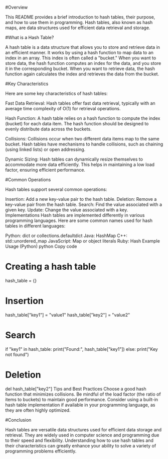 #Overview

This README provides a brief introduction to hash tables, their purpose, and how to use them in programming. Hash tables, also known as hash maps, are data structures used for efficient data retrieval and storage.

#What is a Hash Table?

A hash table is a data structure that allows you to store and retrieve data in an efficient manner. It works by using a hash function to map data to an index in an array. This index is often called a "bucket." When you want to store data, the hash function computes an index for the data, and you store it in the corresponding bucket. When you want to retrieve data, the hash function again calculates the index and retrieves the data from the bucket.

#Key Characteristics

Here are some key characteristics of hash tables:

Fast Data Retrieval: Hash tables offer fast data retrieval, typically with an average time complexity of O(1) for retrieval operations.

Hash Function: A hash table relies on a hash function to compute the index (bucket) for each data item. The hash function should be designed to evenly distribute data across the buckets.

Collisions: Collisions occur when two different data items map to the same bucket. Hash tables have mechanisms to handle collisions, such as chaining (using linked lists) or open addressing.

Dynamic Sizing: Hash tables can dynamically resize themselves to accommodate more data efficiently. This helps in maintaining a low load factor, ensuring efficient performance.

#Common Operations

Hash tables support several common operations:

Insertion: Add a new key-value pair to the hash table.
Deletion: Remove a key-value pair from the hash table.
Search: Find the value associated with a given key.
Update: Change the value associated with a key.
Implementations
Hash tables are implemented differently in various programming languages. Here are some common names used for hash tables in different languages:

Python: dict or collections.defaultdict
Java: HashMap
C++: std::unordered_map
JavaScript: Map or object literals
Ruby: Hash
Example Usage (Python)
python
Copy code

# Creating a hash table

hash_table = {}

# Insertion

hash_table["key1"] = "value1"
hash_table["key2"] = "value2"

# Search

if "key1" in hash_table:
print("Found:", hash_table["key1"])
else:
print("Key not found")

# Deletion

del hash_table["key2"]
Tips and Best Practices
Choose a good hash function that minimizes collisions.
Be mindful of the load factor (the ratio of items to buckets) to maintain good performance.
Consider using a built-in hash table implementation if available in your programming language, as they are often highly optimized.

#Conclusion

Hash tables are versatile data structures used for efficient data storage and retrieval. They are widely used in computer science and programming due to their speed and flexibility. Understanding how to use hash tables and their characteristics can greatly enhance your ability to solve a variety of programming problems efficiently.
